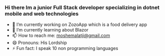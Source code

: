 ### Hi there Im a junior Full Stack developer specializing in dotnet mobile and web technologies 

<!--
**MosheMalatji/MosheMalatji** is a ✨ _special_ ✨ repository because its `README.md` (this file) appears on your GitHub profile.

Here are some ideas to get you started d:

- 🔭 I’m currently working on ...
- 🌱 I’m currently learning ...
- 👯 I’m looking to collaborate on ...
- 🤔 I’m looking for help with ...
- 💬 Ask me about ...
- 📫 How to reach me: ...
- 😄 Pronouns: ...
- ⚡ Fun fact: ...
-->

- 🔭 I’m currently working on ZozoApp which is a food delivery app
- 🌱 I’m currently learning about Blazor
- 📫 How to reach me: moshemalatji@gmail.com
- 😄 Pronouns: His Lordship
- ⚡ Fun fact: I speak 10 non programming languages
